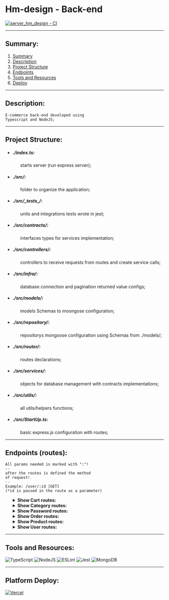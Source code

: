 # Hm-design - Back-end

[![server_hm_design - CI](https://github.com/hernandemonteiro/server_hm_design/actions/workflows/ci.preview.yml/badge.svg)](https://github.com/hernandemonteiro/server_hm_design/actions/workflows/ci.preview.yml)

<hr>

<div id="summary">

## Summary:

<ol>
<li><a href="#summary">Summary</a></li>
<li><a href="#description">Description</a></li>
<li><a href="#projectStructure">Project Structure</a></li>
<li><a href="#endpoints">Endpoints</a></li>
<li><a href="#resources">Tools and Resources</a></li>
<li><a href="#deploy">Deploy</a></li>
</ol>
</div>
<hr>
<div id="description">

## Description:

    E-commerce back-end developed using
    Typescript and NodeJS;

</div>
<hr>
<div id="projectStructure">

## Project Structure:

<ul>

<li><h5>./index.ts:</h5></li>

<ul>
 starts server (run express server);
</ul>

<li><h5>./src/:</h5></li>

<ul>
folder to organize the application;
</ul>

<li><h5>./src/_tests_/:</h5></li>

<ul>
units and integrations tests wrote in jest;
</ul>

<li><h5>./src/contracts/:</h5></li>

<ul>
interfaces types for services implementation;
</ul>

<li><h5>./src/controllers/:</h5></li>

<ul>
controllers to receive requests from routes and create service calls;
</ul>

<li><h5>./src/infra/:</h5></li>

<ul>
database connection and pagination returned value configs;
</ul>

<li><h5>./src/models/:</h5></li>

<ul>
models Schemas to moongose configuration;
</ul>

<li><h5>./src/repository/:</h5></li>

<ul>
repositorys mongoose configuration using Schemas from ./models/;
</ul>

<li><h5>./src/router/:</h5></li>

<ul>
routes declarations;
</ul>

<li><h5>./src/services/:</h5></li>

<ul>
objects for database management with contracts implementations;
</ul>

<li><h5>./src/utils/:</h5></li>

<ul>
all utils/helpers functions;
</ul>

<li><h5>./src/StartUp.ts:</h5></li>

<ul>
basic express.js configuration with routes;
</ul>

</ul>

</div>
<hr>
<div id="endpoints">

## Endpoints (routes):

    All params needed is marked with ":"!
    --
    after the routes is defined the method
    of request!
    --
    Example: /user/:id [GET]
    (*id is passed in the route as a parameter)

<ul>
<details>
<summary><b>Show Cart routes:</b></summary>
<br>
        <ul>
            <li><b>/cart </b>[GET]:</li>
            - find all products in cart
            <br><br>
            <li><b>/cart/:page/:qtd </b>[GET]:</li>
            - find all products in cart with pagination
            <br><br>
            <li><b>/cart/:id </b>[GET]:</li>
            - find one product by ID
            <br><br>
            <li><b>/cart/register/:user_id/:quantity/:product_id/:product/:unit_price/:total_price/:order_id/:status </b>[PUT]:</li>
            - insert a product in cart
            <br><br>
            <li><b>/cart/:id </b>[DELETE]:</li>
            - delete one product by ID
            <br><br>
            <li><b>/cart/update/:id/:user_id/:quantity/:product_id/:product/:unit_price/:total_price/:status </b>[PUT]:</li>
            - update one product in cart by ID
            <br><br>
        </ul>
</details>
<details>
<summary><b>Show Category routes:</b></summary>
<br>
        <ul>
            <li><b>/categorys </b>[GET]:</li>
            - find all categorys
            <br><br>
            <li><b>/categorys/:page/:qtd </b>[GET]:</li>
            - find all categorys with pagination
            <br><br>
            <li><b>/category/register/:category </b>[PUT]:</li>
            - register a category
            <br><br>
            <li><b>/category/:id </b>[DELETE]:</li>
            - delete a category by ID
            <br><br>
            <li><b>/category/update/:id/:category </b>[PUT]:</li>
            - update a category by ID
            <br><br>
        </ul>
</details>
<details>
<summary><b>Show Password routes:</b></summary>
<br>
        <ul>
            <li><b>/forgotPassword/:email </b>[POST]:</li>
            - forgot password method to send an email with hash
            <br><br>
            <li><b>/confirmHash/:hash </b>[GET]:</li>
            - confirm the hash to update password
            <br><br>
            <li><b>/updatePassword/:hash/:password </b>[PUT]:</li>
            - update the password
            <br><br>
        </ul>
</details>
<details>
<summary><b>Show Order routes:</b></summary>
<br>
        <ul>
            <li><b>/orders </b>[GET]:</li>
            - find all orders
            <br><br>
            <li><b>/order/:page/:qtd </b>[GET]:</li>
            - find all orders with pagination
            <br><br>
            <li><b>/order/:id </b>[GET]:</li>
            - find a order by ID
            <br><br>
            <li><b>/order/register/:user_id/:address/:order_id/:status </b>[PUT]:</li>
            - register a order
            <br><br>
            <li><b>/order/:id </b>[DELETE]:</li>
            - delete a order by ID
            <br><br>
            <li><b>/order/update/:id/:user_id/:address/:order_id/:status </b>[PUT]:</li>
            - update an order by ID
            <br><br>
        </ul>
</details>
<details>
<summary><b>Show Product routes:</b></summary>
<br>
        <ul>
            <li><b>/products </b>[GET]:</li>
            - find all products
            <br><br>
            <li><b>/products/:page/:qtd </b>[GET]:</li>
            - find all products with pagination
            <br><br>
            <li><b>/product/:id </b>[GET]:</li>
            - find a products by ID
            <br><br>
            <li><b>/products/category/:category </b>[GET]:</li>
            - find products from category
            <br><br>
            <li><b>/products/search/:search </b>[GET]:</li>
            - find products from search
            <br><br>
            <li><b>/product/delete/:id </b>[DELETE]:</li>
            - delete a product by ID
            <br><br>
            <li><b>/product/register/:name/:price/:images/:description/:category/:options </b>[PUT]:</li>
            - register a product
            <br><br>
            <li><b>/product/update/:id/:name/:price/:images/:description/:status/:options </b>[PUT]:</li>
            - update an product by ID
            <br><br>
        </ul>
</details>
<details>
<summary><b>Show User routes:</b></summary>
<br>
       <ul>
            <li><b>/users </b>[GET]:</li>
            - find all users;
            <br><br>
            <li><b>/users/:id </b>[GET]:</li>
            - find a user by ID;
            <br><br>
            <li><b>/users/:name/:email/:password/:type </b>[POST]:</li>
            - register a user;
            - returning the new user or "user registered" if email is registered;
            <br><br>
            <li><b>/users/:id </b>[DELETE]:</li>
            - delete a user by ID
            - returning the deleted user;
            <br><br>
            <li><b>/users/update/:id/:name/:email/:password </b>[PUT]:</li>
            - update an user by ID;
            - returning the updated user;
            <br><br>
            <li><b>/login/:email/:password </b>[GET]:</li>
            - login method;
            - returning an token with user id and user type encrypted;
            <br><br>
        </ul>
</details>
</ul>
</div>

<hr>
<div id="resources">

## Tools and Resources:

![TypeScript](https://img.shields.io/badge/typescript-%23007ACC.svg?style=for-the-badge&logo=typescript&logoColor=white) ![NodeJS](https://img.shields.io/badge/node.js-6DA55F?style=for-the-badge&logo=node.js&logoColor=white) ![ESLint](https://img.shields.io/badge/ESLint-4B3263?style=for-the-badge&logo=eslint&logoColor=white) ![Jest](https://img.shields.io/badge/-jest-%23C21325?style=for-the-badge&logo=jest&logoColor=white) ![MongoDB](https://img.shields.io/badge/MongoDB-%234ea94b.svg?style=for-the-badge&logo=mongodb&logoColor=white)

</div>
<hr>
<div id="deploy">

## Platform Deploy:

[![Vercel](https://img.shields.io/badge/vercel-%23000000.svg?style=for-the-badge&logo=vercel&logoColor=white)](https://server-two-liart.vercel.app/)

</div>
